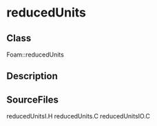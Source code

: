 # reducedUnits 
## Class
Foam::reducedUnits

## Description

## SourceFiles
reducedUnitsI.H
reducedUnits.C
reducedUnitsIO.C

